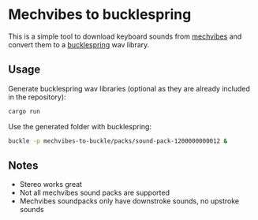 # Mechvibes to bucklespring

This is a simple tool to download keyboard sounds from [mechvibes](https://mechvibes.com) and convert them to a [bucklespring](https://github.com/zevv/bucklespring) wav library.

## Usage

Generate bucklespring wav libraries (optional as they are already included in the repository):
```bash
cargo run
```

Use the generated folder with bucklespring:
```bash
buckle -p mechvibes-to-buckle/packs/sound-pack-1200000000012 &
```

## Notes

- Stereo works great
- Not all mechvibes sound packs are supported
- Mechvibes soundpacks only have downstroke sounds, no upstroke sounds
